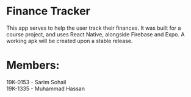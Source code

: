 # Finance Tracker

This app serves to help the user track their finances. It was built for a course project, and uses React Native, alongside Firebase and Expo. A working apk will be created upon a stable release.

# Members:

19K-0153 - Sarim Sohail  
19K-1335 - Muhammad Hassan
